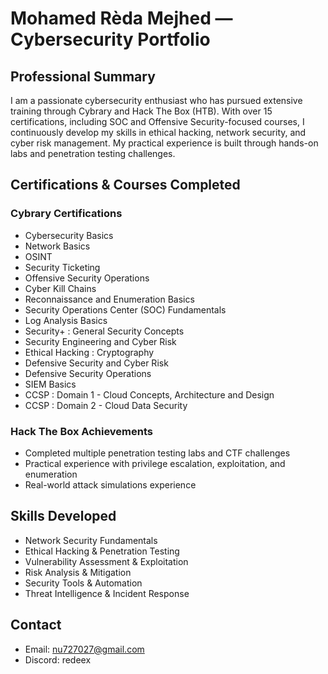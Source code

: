 # Mohamed Rèda Mejhed — Cybersecurity Portfolio

## Professional Summary
I am a passionate cybersecurity enthusiast who has pursued extensive training through Cybrary and Hack The Box (HTB). With over 15 certifications, including SOC and Offensive Security-focused courses, I continuously develop my skills in ethical hacking, network security, and cyber risk management. My practical experience is built through hands-on labs and penetration testing challenges.

## Certifications & Courses Completed
### Cybrary Certifications
- Cybersecurity Basics
- Network Basics
- OSINT
- Security Ticketing 
- Offensive Security Operations
- Cyber Kill Chains
- Reconnaissance and Enumeration Basics
- Security Operations Center (SOC) Fundamentals
- Log Analysis Basics 
- Security+ : General Security Concepts
- Security Engineering and Cyber Risk
- Ethical Hacking : Cryptography
- Defensive Security and Cyber Risk 
- Defensive Security Operations
- SIEM Basics
- CCSP : Domain 1 - Cloud Concepts, Architecture and Design 
- CCSP : Domain 2 - Cloud Data Security

### Hack The Box Achievements
- Completed multiple penetration testing labs and CTF challenges
- Practical experience with privilege escalation, exploitation, and enumeration
- Real-world attack simulations experience

## Skills Developed
- Network Security Fundamentals
- Ethical Hacking & Penetration Testing
- Vulnerability Assessment & Exploitation
- Risk Analysis & Mitigation
- Security Tools & Automation
- Threat Intelligence & Incident Response

## Contact
- Email: nu727027@gmail.com
- Discord: redeex
